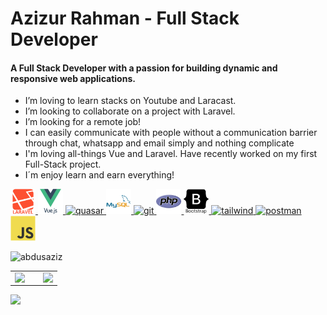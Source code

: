 # Azizur Rahman - Full Stack Developer

#### A Full Stack Developer with a passion for building dynamic and responsive web applications.
<ul>
    <li>I’m loving to learn stacks on Youtube and Laracast.</li>
    <li>I’m looking to collaborate on a project with Laravel.</li>
    <li>I’m looking for a remote job!</li>
    <li>I can easily communicate with people without a communication barrier through chat, whatsapp and email simply and nothing complicate</li>
    <li>I'm loving all-things Vue and Laravel. Have recently worked on my first Full-Stack project.</li>
    <li>I´m enjoy learn and earn everything!</li>
</ul>

<p align="left">
    <a href="https://laravel.com/" target="_blank" rel="noreferrer">
        <img src="https://raw.githubusercontent.com/devicons/devicon/master/icons/laravel/laravel-plain-wordmark.svg"
            alt="laravel" width="40" height="40" />
    </a>
    <a href="https://vuejs.org/" target="_blank" rel="noreferrer">
        <img src="https://raw.githubusercontent.com/devicons/devicon/master/icons/vuejs/vuejs-original-wordmark.svg"
            alt="vuejs" width="40" height="40" />
    </a>
    <a href="https://quasar.dev/" target="_blank" rel="noreferrer">
        <img src="https://cdn.quasar.dev/logo/svg/quasar-logo.svg" alt="quasar" width="40" height="40" />
    </a>
    <a href="https://www.mysql.com/" target="_blank" rel="noreferrer">
        <img src="https://raw.githubusercontent.com/devicons/devicon/master/icons/mysql/mysql-original-wordmark.svg"
            alt="mysql" width="40" height="40" />
    </a>
    <a href="https://git-scm.com/" target="_blank" rel="noreferrer">
        <img src="https://www.vectorlogo.zone/logos/git-scm/git-scm-icon.svg" alt="git" width="40" height="40" />
    </a>
    <a href="https://www.php.net" target="_blank" rel="noreferrer">
        <img src="https://raw.githubusercontent.com/devicons/devicon/master/icons/php/php-original.svg" alt="php"
            width="40" height="40" />
    </a>
    <a href="https://getbootstrap.com" target="_blank" rel="noreferrer">
        <img src="https://raw.githubusercontent.com/devicons/devicon/master/icons/bootstrap/bootstrap-plain-wordmark.svg"
            alt="bootstrap" width="40" height="40" />
    </a>
    <a href="https://tailwindcss.com/" target="_blank" rel="noreferrer">
        <img src="https://www.vectorlogo.zone/logos/tailwindcss/tailwindcss-icon.svg" alt="tailwind" width="40"
            height="40" />
    </a>
    <a href="https://postman.com" target="_blank" rel="noreferrer">
        <img src="https://www.vectorlogo.zone/logos/getpostman/getpostman-icon.svg" alt="postman" width="40"
            height="40" />
    </a>
    <a href="https://developer.mozilla.org/en-US/docs/Web/JavaScript" target="_blank" rel="noreferrer">
        <img src="https://raw.githubusercontent.com/devicons/devicon/master/icons/javascript/javascript-original.svg"
            alt="javascript" width="40" height="40" />
    </a>
</p>
<p align="left"> <img src="https://komarev.com/ghpvc/?username=abdusaziz&label=Profile%20views&color=0e75b6&style=flat" alt="abdusaziz" /> </p>
<table>
  <tr>
    <td width="60%"> <img align="left" width="100%" src="https://github-readme-stats.vercel.app/api?username=abdusaziz&show_icons=true&theme=default&hide_border=true" /></td>
    <td width="40%"><img align="right" width="100%" src="https://github-readme-stats.vercel.app/api/top-langs/?username=anuraghazra&layout=compact&hide_border=true" /></td>
  </tr>  
</table>
 
</p>

<p align="left" width="100%"> 
<img src="https://leetcard.jacoblin.cool/abdusaziz?ext=heatmap" />
  </p>
